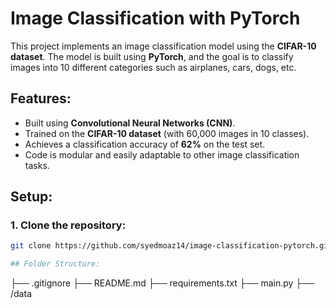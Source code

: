 # Image Classification with PyTorch

This project implements an image classification model using the **CIFAR-10 dataset**. The model is built using **PyTorch**, and the goal is to classify images into 10 different categories such as airplanes, cars, dogs, etc.

## Features:
- Built using **Convolutional Neural Networks (CNN)**.
- Trained on the **CIFAR-10 dataset** (with 60,000 images in 10 classes).
- Achieves a classification accuracy of **62%** on the test set.
- Code is modular and easily adaptable to other image classification tasks.

## Setup:

### 1. Clone the repository:

```bash
git clone https://github.com/syedmoaz14/image-classification-pytorch.git

## Folder Structure:
```
├── .gitignore
├── README.md
├── requirements.txt
├── main.py
├── /data
```
